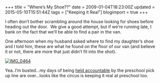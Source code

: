 +++
title = "Where’s My Shoe??"
date = 2009-01-04T18:23:00Z
updated = 2015-05-10T15:51:44Z
tags = ["Keeping it Real"]
blogimport = true 
+++

I often don’t bother scrambling around the house looking for shoes before heading out the door.&#160; We give a good attempt, but if we’re running late, I bank on the fact that we’ll be able to find a pair in the van. 

One afternoon when my husband asked where to find my daughter’s shoe and I told him, these are what he found on the floor of our van (and believe it or not, there are more that just didn’t fit into the shot).

[![IMG_0464](https://latc.s3.amazonaws.com/wp-content/uploads/2009/01/img-0464-thumb.jpg)](https://latc.s3.amazonaws.com/wp-content/uploads/2009/01/img-0464.jpg)

Yea..I’m busted…my days of being [held accountable](http://lifeatthecircus.com/2008/09/09/what-a-little-motivation-can-do/) by the preschool pick up line are over…looks like the circus is keeping it real at preschool too.

